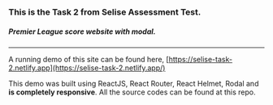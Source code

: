 ### This is the Task 2 from Selise Assessment Test.
##### Premier League score website with modal.

---
A running demo of this site can be found here, [https://selise-task-2.netlify.app](https://selise-task-2.netlify.app/)

This demo was built using ReactJS, React Router, React Helmet, Rodal and **is completely responsive**. All the source codes can be found at this repo.
